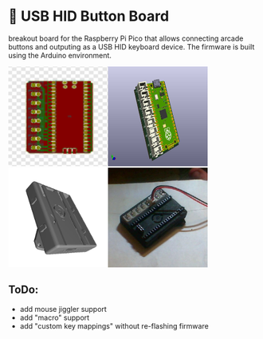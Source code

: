 # 🔴 USB HID Button Board
breakout board for the Raspberry Pi Pico that allows connecting arcade buttons and outputing as a USB HID keyboard device. The firmware is built using the Arduino environment.

<img height="200" width="200" src="https://raw.githubusercontent.com/ideafablabs/ButtonBoard/main/pcb.png"><img height="200" width="200" src="https://raw.githubusercontent.com/ideafablabs/ButtonBoard/main/kicad/Button_Board.jpg"><img height="200" width="200" src="https://raw.githubusercontent.com/ideafablabs/ButtonBoard/main/case/case2.png"><img height="200" width="200" src="https://raw.githubusercontent.com/ideafablabs/ButtonBoard/main/fini.jpg">

## ToDo:
* add mouse jiggler support
* add "macro" support
* add "custom key mappings" without re-flashing firmware 
